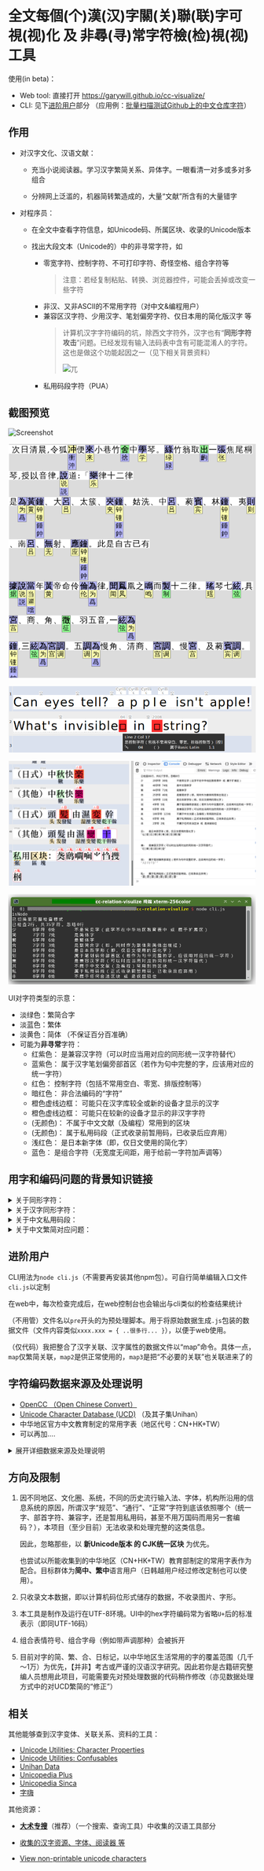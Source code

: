 # 全文每個(个)漢(汉)字關(关)聯(联)字可視(视)化 及 非尋(寻)常字符檢(检)視(视)工具

使用(in beta)：
- Web tool: 直接打开 https://garywill.github.io/cc-visualize/
- CLI: 见下[进阶用户](#进阶用户)部分 （应用例：[批量扫描测试Github上的中文仓库字符](https://github.com/garywill/cc-visualize/discussions/categories/batch-test-results)）


## 作用

- 对汉字文化、汉语文献：

  - 充当小说阅读器。学习汉字繁简关系、异体字。一眼看清一对多或多对多组合
  
  - 分辨网上泛滥的，机器简转繁造成的，大量“文献”所含有的大量错字

- 对程序员：
  
  - 在全文中查看字符信息，如Unicode码、所属区块、收录的Unicode版本
  
  - 找出大段文本（Unicode的）中的非寻常字符，如
    - 零宽字符、控制字符、不可打印字符、奇怪空格、组合字符等
      > 注意：若经复制粘贴、转换、浏览器控件，可能会丢掉或改变一些字符
    - 非汉、又非ASCII的不常用字符（对中文&编程用户）
    - 兼容区汉字符、少用汉字、笔划偏旁字符、仅日本用的简化版汉字 等
      > 计算机汉字字符编码的坑，除西文字符外，汉字也有“**同形字符攻击**”问题。已经发现有输入法码表中含有可能混淆人的字符。这也是做这个功能起因之一（见下相关背景资料）
      > 
      > ![兀](https://user-images.githubusercontent.com/32130780/175266740-caad17d0-39c8-4d5d-a02a-ec04a16ddab5.png)
    - 私用码段字符（PUA）
    
## 截图预览

![Screenshot](https://repository-images.githubusercontent.com/395479775/5b0eff04-c615-4b80-bc87-091443360351)

![Screenshot](screenshots/Screenshot.png)

![Screenshot](screenshots/Screenshot4.png)

![Screenshot](screenshots/Screenshot2.png)

![Screenshot](screenshots/Screenshot3.png)

UI对字符类型的示意：
- 淡绿色：繁简合字
- 淡蓝色：繁体
- 淡黄色：简体 （不保证百分百准确）
- 可能为**非寻常**字符：
  - 红紫色：	是兼容汉字符（可以时应当用对应的同形统一汉字符替代）
  - 蓝紫色：	属于汉字笔划偏旁部首区（若作为句中完整的字，应该用对应的统一字符）
  - 红色：	控制字符（包括不常用空白、零宽、排版控制等）
  - 暗红色：	非合法编码的“字符”
  - 橙色虚线边框：	可能只在汉字库较全或新的设备才显示的汉字
  - 橙色虚线边框：	可能只在较新的设备才显示的非汉字字符
  - (无颜色)：	不属于中文文献（及编程）常用到的区块
  - (无颜色)：	属于私用码段（正式收录前暂用码，已收录后应弃用）
  - 浅红色：	是日本新字体（即，仅日文使用的简化字）
  - 蓝色：	是组合字符（无宽度无间距，用于给前一字符加声调等）


## 用字和编码问题的背景知识链接

<details>
<summary>关于同形字符： </summary>

- [Homoglyph](https://en.wikipedia.org/wiki/Homoglyph)
- [IDN homograph attack](https://en.wikipedia.org/wiki/IDN_homograph_attack)
- [Duplicate characters in Unicode](https://en.wikipedia.org/wiki/Duplicate_characters_in_Unicode)
- [Punycode Attack](https://www.google.com/search?q=punycode+attack) | [Punycode Phishing](https://www.google.com/search?q=punycode+phishing)

</details>


<details>
<summary>关于汉字同形字符： </summary>

- [Unicode相容字符](https://zh.wikipedia.org/wiki/Unicode%E7%9B%B8%E5%AE%B9%E5%AD%97%E7%AC%A6)
  > 在“CJK Compatibility Ideographs”块中，也包含一些[不是相容字符的字符](https://zh.wikipedia.org/wiki/Unicode%E7%9B%B8%E5%AE%B9%E5%AD%97%E7%AC%A6#%E7%9B%B8%E5%AE%B9%E5%9D%97)
- [“裏”（U+88CF）和“裏”（U+F9E7）这两个字有什么区别？ - 亜恵恵阿由的回答 - 知乎](https://www.zhihu.com/question/462402230/answer/1915726767)
- [为什么 Unicode 中会存在「凉」和「凉」这样两个极其相像的字符？ - 梁海的回答 - 知乎](https://www.zhihu.com/question/20697984/answer/15889940)

</details>


<details>
<summary>关于中文私用码段： </summary>

- Unicode中的[私人使用区](https://zh.wikipedia.org/wiki/%E7%A7%81%E4%BA%BA%E4%BD%BF%E7%94%A8%E5%8C%BA)
- [关于「宋体-PUA」 - 知乎](https://zhuanlan.zhihu.com/p/339951186)
- [你用字被PUA，求救取正出泥潭](https://zhuanlan.zhihu.com/p/360408639)
- [搜狗自造字为什么用非标准码，造了哪些字在哪里能查出来？ - Kushim Jiang的回答 - 知乎](https://www.zhihu.com/question/325533237/answer/701324778)
- [专业考试中心报名生僻字为什么不“生” - 知乎](https://zhuanlan.zhihu.com/p/340661670)

</details>

<details>
<summary>关于中文繁简对应问题： </summary>

- [漢字簡化爭論 多繁對一簡問題 - wikipedia](https://zh.wikipedia.org/wiki/%E6%BC%A2%E5%AD%97%E7%B0%A1%E5%8C%96%E7%88%AD%E8%AB%96#%E5%A4%9A%E7%B9%81%E5%B0%8D%E4%B8%80%E7%B0%A1%E5%95%8F%E9%A1%8C)
- [簡繁轉換一對多列表 - wikipedia](https://zh.wikipedia.org/wiki/%E7%B0%A1%E7%B9%81%E8%BD%89%E6%8F%9B%E4%B8%80%E5%B0%8D%E5%A4%9A%E5%88%97%E8%A1%A8)
- [繁簡轉換一對多列表 - wikipedia](https://zh.wikipedia.org/wiki/%E7%B9%81%E7%B0%A1%E8%BD%89%E6%8F%9B%E4%B8%80%E5%B0%8D%E5%A4%9A%E5%88%97%E8%A1%A8)
- [現代漢語常用簡繁一對多字義辨析表 BYVoid](https://ytenx.org/byohlyuk/KienxPyan)

</details>


## 进阶用户

CLI用法为`node cli.js`（不需要再安装其他npm包）。可自行简单编辑入口文件`cli.js`以定制

在web中，每次检查完成后，在web控制台也会输出与cli类似的检查结果统计

（不用管）文件名以`pre`开头的为预处理脚本。用于将原始数据生成`.js`包装的数据文件（文件内容类似`xxxx.xxx = { ..很多行... }`），以便于web使用。

（仅代码）我把整合了汉字关联、汉字属性的数据文件以“map”命令。具体一点，`map`仅繁简关联，`map2`是供正常使用的，`map3`是把“不必要的关联”也关联进来了的

## 字符编码数据来源及处理说明

- [OpenCC （Open Chinese Convert）](https://github.com/BYVoid/OpenCC)
- [Unicode Character Database (UCD)](https://www.unicode.org/ucd/) （及其子集Unihan）
- 中华地区官方中文教育制定的常用字表（地区代号：CN+HK+TW）
- 可以再加....

<details>
<summary>展开详细数据来源及处理说明</summary>

### OpenCC

OpenCC含有中文繁简关系、日本用字与中文汉字关系

下例相当于把openCC的`STCharacters.txt`和`TSCharacters.txt`合并了

```json
"干": { "rel": [ "幹", "乾", "榦" ], "isSimp": true, "isTrad": true },
"幹": { "rel": [ "干", "乾", "榦" ], "isTrad": true },
"乾": { "rel": [ "干", "幹", "榦" ], "isTrad": true, "isSimp": true },
"榦": { "rel": [ "干", "幹", "乾" ], "isTrad": true },
```

`干幹乾榦`：`干`和`乾`既是简体也是繁体，`幹`和`榦`仅是繁体

又，例如，`发發髮発髪`：中文繁简字皆互相关联，日本变体可关联到中文繁简字，但从中文字不需要关联到日本字。（这里又相当于把openCC的`HKVariants.txt`、`TWVariants.txt`、`JPVariants.txt`也合并了进来，期间排除了不必要的变体关联）

```json
"发": { "rel": [ "發", "髮" ], "isSimp": true },
"發": { "rel": [ "发", "髮" ], "isTrad": true },
"髮": { "rel": [ "发", "發" ], "isTrad": true },
"発": { "rel": [ "發", "发", "髮" ], "isVari_JP": true },
"髪": { "rel": [ "髮", "发", "發" ], "isVari_JP": true },
```

### Unicode Character Database (UCD)

当前UCD版本：15.0

UCD提供txt（文件数量多）和[xml](https://www.unicode.org/Public/15.0.0/ucdxml/)（单个大文件）两种数据格式。

含有任意字符所属语言区块、每个区块的码的范围。含有正常汉字字符（CJK统一表意字符区）与康熙部首区、兼容表意字符区、汉字笔划偏旁字符区。还有繁简、Z变体、语义变体、特殊主义变体之间的关系、笔划偏旁字符对应的独立汉字。还有每个字的提交者是来自哪个国家或地区的研究组

下载了xml并进行缩小，删除不需要的信息。然后生成JSON格式的汉字关联表

#### UCD参数中的汉字变体、关联

采用的Unihan变体参数
- kSimplifiedVariant 这个字对应的简体字
- kTraditionalVariant 这个字对应的繁体字
- kCompatibilityVariant 这个兼容区字对应的统一区字
- kZVariant 相同字多次编码（因为错误，或来源不同）形成的“变体”
- EqUIdeo 这个笔划字符对应的统一字

```json
"壮":{"rel":["壯","𡉟"],"isSimp":true,"isTrad":true},
"壯":{"rel":["壮","𡉟"],"isTrad":true},
"壮":{"rel":["壮","壯","𡉟"],"isComp":true},  // 兼容区字符 
"𡉟":{"rel":["壮","壯"]},  //扩展区字，少见字

"並":{"rel":["併","倂","并"],"isTrad":true},
"併":{"rel":["並","倂","并"],"isTrad":true},
"倂":{"rel":["並","併","并"]},
"并":{"rel":["並","併","倂"],"isSimp":true,"isTrad":true},
"倂":{"rel":["並","併","倂","并"],"isComp":true},  // 兼容区字 
"並":{"rel":["並","併","倂","并"],"isComp":true},  // 兼容区字

"⾨":{"rel":["門","门"],"isRad":true},  // 笔划偏旁字符
"門":{"rel":["门"],"isTrad":true},
"门":{"rel":["門"],"isSimp":true},
```

其他未采用的Unihan变体参数： kSemanticVariant, kSpecializedSemanticVariant, kSpoofingVariant

#### Unicode参数之字符类型

`gc` (General Catagory) 参数指示一个字符属于 “普通阅读型”字符 或是 控制字符、空白、组合字符 等

#### Unicode参数之版本

`age`参数指示一字符被收录进UCD的Unicode版本

```
1.0.0	1991年10月		1.0.1	1992年6月		1.1	1993年6月		2	1996年7月		
2.1	1998年5月		3	1999年9月		3.1	2001年3月		3.2	2002年3月		
4	2003年4月		4.1	2005年3月		5	2006年7月		5.1	2008年4月		
5.2	2009年10月		6	2010年10月		6.1	2012年1月		6.2	2012年9月		
6.3	2013年9月		7	2014年6月		8	2015年6月		9	2016年6月		
10	2017年6月		11	2018年6月		12	2019年3月		12.1	2019年5月		
13	2020年3月		14	2021年9月		15	2022年5月
```
  
### 中华地区官方中文教育制定的常用字表（地区代号：CN+HK+TW)

参看[汉字规范#現代規範 - wikipedia](https://zh.wikipedia.org/wiki/%E6%B1%89%E5%AD%97%E8%A7%84%E8%8C%83#%E7%8F%BE%E4%BB%A3%E8%A6%8F%E7%AF%84)

- 地区代号CN

  [《通用规范汉字表》](https://zh.wikipedia.org/wiki/通用规范汉字表)（2013）（本工具数据内容取自UCD的`kTGH`参数。因官方链接提供的[原文件](http://www.gov.cn/gzdt/att/att/site1/20130819/tygfhzb.pdf)是图片PDF）。分为三级：
  - 一级字表 3500字
  - 二级字表 3000字
  - 三级字表 1605字

  其中一、二级在此认为皆是简体字，三级不视为一定是简体。附件中的繁、异体对照表这里未采用

- 地区代号HK

  [《常用字字形表》](https://zh.wikipedia.org/wiki/常用字字形表) 4759字（实际加上同义字后更多）（本工具数据内容取自UCD的`kHKGlyph`参数）

- 地区代号TW

  - [《常用國字標準字體表》](https://language.moe.gov.tw/001/Upload/Files/site_content/download/mandr/教育部4808個常用字.ods)（甲表）（1979） 4808字 （本工具数据取自其官方网站ods格式电子表格）
  - [《次常用國字標準字體表》](https://zh.wikisource.org/wiki/%E6%AC%A1%E5%B8%B8%E7%94%A8%E5%9C%8B%E5%AD%97%E6%A8%99%E6%BA%96%E5%AD%97%E9%AB%94%E8%A1%A8)（乙表）（1982首次） 6338字 (6329+9) （本工具数据内容取自非官方链接。另见 CNS 11643 部分）
  - （本工具尚未采用）《罕用國字標準字體表》（丙表）（1983） 18300+ 字； 《異體國字字表》（丁表）（1984） 18500+字； 《異體字字典》 约29000字

  甲表中的字在此视为皆是繁体字，其他表不然
  

下例为总合了以上地区官方中文教育制定的常用字表后的部分数据
```json
"說":{"rel":["説","说"],"isEdu_HK":true,"isEdu_TW_1":true},
"説":{"rel":["說","说"],"isEdu_HK":true},
"说":{"rel":["說","説"],"isEdu_CN_1c":true},

"裏":{"rel":["裡","里"],"isEdu_HK":true},
"裡":{"rel":["裏","里"],"isEdu_HK":true,"isEdu_TW_1":true},
"里":{"rel":["裏","裡"],"isEdu_CN_1c":true,"isEdu_HK":true,"isEdu_TW_1":true},

"床":{"rel":["牀"],"isEdu_CN_1c":true,"isEdu_TW_1":true},
"牀":{"rel":["床"],"isEdu_HK":true},
```

### CNS 11643 的字源数据 （尚未）

来自台湾的编码「中文標準交換碼」 （CNS 11643） 的[官方网站](https://www.cns11643.gov.tw/pageView.jsp?ID=59)上，可链接到[对应的数据下载页面](https://data.gov.tw/dataset/5961)（目前约10万字）。数据中包含有以上甲～丙表、以及其他教育汉字字表的字符编码信息，以及它们由CNS 11643到Unicode的转换表

### CCCII （尚未）

来自台湾的编码[「中文資訊交換碼」（CCCII，以前又叫EACC）](https://en.wikipedia.org/wiki/Chinese_Character_Code_for_Information_Interchange)将正、简、异、日几种字形的汉字字符分开区域编排，且收录异体数量多。并且，在这种编码下，只要在编码上平移特定的量，就能找到所关联的汉字，不一定要专门的关联表（也因此同一字有时需要多个编码，因为繁简关系不只有一个对应）

据说1987年版本收录5.3万字符。1989的稿收录7.5万字符（4.4万独立字和3.1万变体），这种编码采用的系统少，资料少

### 总数据

结合上面提到的数据，生成总数据表使用

> 结合之前，”修正“一些来自UCD中的繁简“多余”标志（如果你认为这样修正有是错误的请开issue讨论）：
> - 已在\[港表 ∪ 台表甲\]中，且不在\[陆表一 ∪ 陆表二\]中的字，若有简体属性，取消此属性
> - 已在\[陆表一 ∪ 陆表二\]中，且不在\[港表 ∪ 台表甲 ∪ 台表乙\]中的字，若有繁体属性，取消此属性

</details>

## 方向及限制

1. 因不同地区、文化圈、系统，不同的历史流行输入法、字体，机构所沿用的信息系统的原因，所谓汉字“规范”、“通行”、“正常”字符到底该依照哪个（统一字、部首字符、兼容字，还是暂用私用码，甚至不用万国码而用另一套编码？），本项目（至少目前）无法收录和处理完整的这类信息。

    因此，忽略那些，以 **新Unicode版本 的 CJK统一区块** 为优先。

    也尝试以所能收集到的中华地区（CN+HK+TW）教育部制定的常用字表作为配合。目标群体为**简中、繁中**语言用户（日韩越用户经过修改定制也可以使用）。

1. 只收录文本数据，即以计算机码位形式储存的数据，不收录图片、字形。

1. 本工具是制作及运行在UTF-8环境。UI中的hex字符编码常为省略`U+`后的标准表示（即同UTF-16码）
    
1. 组合表情符号、组合字母（例如带声调那种）会被拆开

1. 目前对字的简、繁、合、日标记，以中华地区生活常用的字的覆盖范围（几千～1万）为优先，【并非】考古或严谨的汉语汉字研究。因此若你是古籍研究整编人员想用此项目，可能需要先对预处理数据的代码稍作修改（亦见数据处理方式中的对UCD繁简的“修正”）

## 相关

其他能够查到汉字变体、关联关系、资料的工具：

- [Unicode Utilities: Character Properties](https://util.unicode.org/UnicodeJsps/character.jsp)
- [Unicode Utilities: Confusables](https://util.unicode.org/UnicodeJsps/confusables.jsp)
- [Unihan Data](http://www.unicode.org/cgi-bin/GetUnihanData.pl)
- [Unicopedia Plus](https://github.com/tonton-pixel/unicopedia-plus)
- [Unicopedia Sinca](https://github.com/tonton-pixel/unicopedia-sinica)
- [字嗨](https://zi-hi.com/sp/uni/)

其他资源：

- [**大术专搜**](https://github.com/garywill/BigSearch/blob/master/src/README_zh.md)（推荐）（一个搜索、查询工具）中收集的汉语工具部分
- [收集的汉字资源、字体、阅读器 等](https://gitlab.com/garywill/cc-resources/-/releases)

- [View non-printable unicode characters](https://www.soscisurvey.de/tools/view-chars.php)
